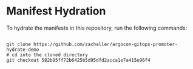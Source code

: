 
# Manifest Hydration

To hydrate the manifests in this repository, run the following commands:

```shell

git clone https://github.com/zachaller/argocon-gitops-promoter-hydrate-demo
# cd into the cloned directory
git checkout 582b95ff72b6425b5d95dfd2acca1e7a415e96f4
```
